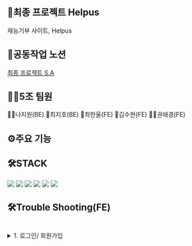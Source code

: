 <h2>👼최종 프로젝트 Helpus</h2>
재능기부 사이트, Helpus



<h2>🍎공동작업 노션</h2>
<a href="https://ludicrous-iguanodon-d38.notion.site/4-SA-c3f621f45fed4e12bf050b75124a9fa2">최종 프로젝트 S.A</a>

<h2> 👯‍♀️5조 팀원</h2>
👱‍♀️나지원(BE)
👱최지호(BE)
👱최한울(FE)
👱김수현(FE)
👱‍♀️권애경(FE)


<h2>⚙주요 기능</h2>

<h2>🛠STACK</h2>
<div>
<img src="https://user-images.githubusercontent.com/116799513/209918842-d2725bc5-fd62-4bd1-9d25-9a0bfe973bb5.png"/>
<img src="https://user-images.githubusercontent.com/116799513/209918909-24f468a0-e69c-49f1-b6aa-349df76a4c95.png"/>
<img src= "https://user-images.githubusercontent.com/116799513/209918924-8caebfa4-dbdf-4752-9464-13610685ec56.png"/>
<img src= "https://user-images.githubusercontent.com/116799513/209918936-6341450b-ea78-429b-9704-639fe6a7056c.png"/>
<img src= "https://user-images.githubusercontent.com/116799513/209918949-ce1c6512-361e-4cbe-a242-e4716188d523.png"/>
<img src="https://user-images.githubusercontent.com/116799513/209918960-75b47446-d844-45c4-becb-41539eed9553.png"/>
<div>
        
 <h2>🛠Trouble Shooting(FE)</h2>       
<div markdown="1">	
<br>
</div>
</details>
<details>
<summary> 1. 로그인/ 회원가입 </summary>





